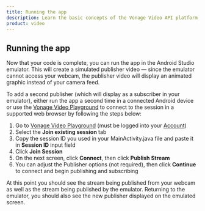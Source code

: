 ```yaml
---
title: Running the app
description: Learn the basic concepts of the Vonage Video API platform, including how users can communicate through video, voice, and messaging. Explore a basic Vonage Video API flow.
product: video
--- 
```


## Running the app

Now that your code is complete, you can run the app in the Android Studio emulator. This will create a simulated publisher video — since the emulator cannot access your webcam, the publisher video will display an animated graphic instead of your camera feed.

To add a second publisher (which will display as a subscriber in your emulator), either run the app a second time in a connected Android device or use the [Vonage Video Playground](https://tokbox.com/developer/tools/playground) to connect to the session in a supported web browser by following the steps below:

1. Go to [Vonage Video Playground](https://tokbox.com/developer/tools/playground) (must be logged into your [Account](https://www.tokbox.com/account/user/signup))
2. Select the **Join existing session** tab
3. Copy the session ID you used in your MainActivity.java file and paste it in **Session ID** input field
4. Click **Join Session**
5. On the next screen, click **Connect**, then click **Publish Stream**
6. You can adjust the Publisher options (not required), then click **Continue** to connect and begin publishing and subscribing

At this point you should see the stream being published from your webcam as well as the stream being published by the emulator. Returning to the emulator, you should also see the new publisher displayed on the emulated screen.
